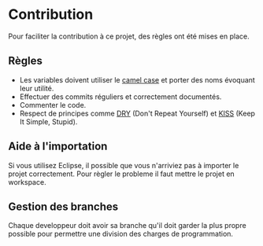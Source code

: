 # Contribution
Pour faciliter la contribution à ce projet, des règles ont été mises en place.

## Règles 
- Les variables doivent utiliser le <a href="https://fr.wikipedia.org/wiki/Camel_case">camel case</a> et porter des noms évoquant leur utilité.
- Effectuer des commits réguliers et correctement documentés.
- Commenter le code.
- Respect de principes comme <a href="https://fr.wikipedia.org/wiki/Ne_vous_r%C3%A9p%C3%A9tez_pas">DRY</a> (Don't Repeat Yourself) et <a href="https://fr.wikipedia.org/wiki/Principe_KISS">KISS</a> (Keep It Simple, Stupid).

## Aide à l'importation
Si vous utilisez Eclipse, il possible que vous n'arriviez pas à importer le projet correctement. Pour règler le probleme il faut mettre le projet en workspace.

## Gestion des branches
Chaque developpeur doit avoir sa branche qu'il doit garder la plus propre possible pour permettre une division des charges de programmation.
 

